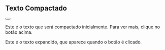 <!DOCTYPE html>
<html lang="en">
<head>
  <meta charset="UTF-8">
  <meta name="viewport" content="width=device-width, initial-scale=1.0">
  <link rel="stylesheet" type="text/css" href="mark.css">
  <title>Texto Expansível em HTML</title>
<!--<style>
    .collapsed {
      display: none;
    }
  </style> !-->

</head>
<body>

<h2>Texto Compactado</h2>

<button onclick="toggleText()" class="arrow"></button>

<div id="expandable-text">
  <p>Este é o texto que será compactado inicialmente. Para ver mais, clique no botão acima.</p>
  <p class="collapsed">Este é o texto expandido, que aparece quando o botão é clicado.</p>
</div>

<script>
  function toggleText() {
    var expandedText = document.querySelector('#expandable-text .collapsed');
    var arrowButton = document.querySelector('button.arrow');
    
    if (expandedText.style.display === 'none') {
      expandedText.style.display = 'block';
      arrowButton.classList.add('collapsed');
    } else {
      expandedText.style.display = 'none';
      arrowButton.classList.remove('collapsed');
    }
  }
</script>

</body>
</html>